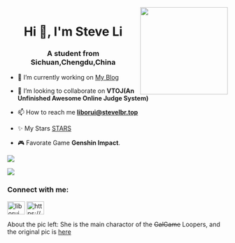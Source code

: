 <img align='right' src='https://cdn.stevelbr.top/usr/uploads/imgs202110220821844.png' width='200px'>

<h1 align="center">Hi 👋, I'm Steve Li</h1>
<h3 align="center">A student from Sichuan,Chengdu,China</h3>

- 🔭 I’m currently working on [My Blog](https://blog.stevelbr.top)

- 👯 I’m looking to collaborate on **VTOJ(An Unfinished Awesome Online Judge System)**

- 📫 How to reach me **liborui@stevelbr.top**

- ✨ My Stars [STARS](https://github.com/lbr77/lbr77/blob/master/AWESOME-STARS.md)

- 🎮 Favorate Game **Genshin Impact**.

![](https://genshin-card.getloli.com/30/273618005.png)

![](https://github-readme-stats.vercel.app/api?username=lbr77&count_private=true&show_icons=true&theme=buefy)

<h3 align="left">Connect with me:</h3>
<p align="left">
<a href="https://codeforces.com/profile/liborui" target="blank"><img align="center" src="https://cdn.jsdelivr.net/npm/simple-icons@3.0.1/icons/codeforces.svg" alt="liborui" height="30" width="40" /></a>
<a href="https://blog.stevelbr.top/feed/" target="blank"><img align="center" src="https://raw.githubusercontent.com/rahuldkjain/github-profile-readme-generator/master/src/images/icons/Social/rss.svg" alt="https://blog.stevelbr.top/feed/" height="30" width="40" /></a>
</p>

About the pic left: She is the main charactor of the ~~GalGame~~ Loopers, and the original pic is  [here](https://zh.moegirl.org.cn/%E8%97%A4%E5%B7%9D%E7%BE%8E%E4%BA%9A#/media/File:LOOPERS_Mia.png) 
